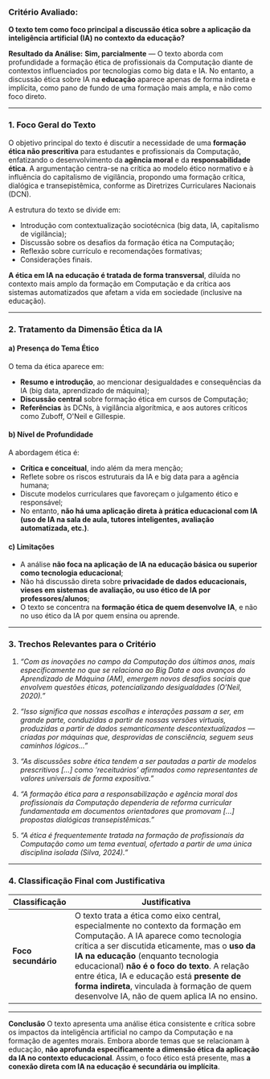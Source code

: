 ### **Critério Avaliado:**

**O texto tem como foco principal a discussão ética sobre a aplicação da inteligência artificial (IA) no contexto da educação?**

**Resultado da Análise:**
**Sim, parcialmente** — O texto aborda com profundidade a formação ética de profissionais da Computação diante de contextos influenciados por tecnologias como big data e IA. No entanto, a discussão ética sobre IA na **educação** aparece apenas de forma indireta e implícita, como pano de fundo de uma formação mais ampla, e não como foco direto.

---

### **1. Foco Geral do Texto**

O objetivo principal do texto é discutir a necessidade de uma **formação ética não prescritiva** para estudantes e profissionais da Computação, enfatizando o desenvolvimento da **agência moral** e da **responsabilidade ética**. A argumentação centra-se na crítica ao modelo ético normativo e à influência do capitalismo de vigilância, propondo uma formação crítica, dialógica e transepistêmica, conforme as Diretrizes Curriculares Nacionais (DCN).

A estrutura do texto se divide em:

* Introdução com contextualização sociotécnica (big data, IA, capitalismo de vigilância);
* Discussão sobre os desafios da formação ética na Computação;
* Reflexão sobre currículo e recomendações formativas;
* Considerações finais.

**A ética em IA na educação é tratada de forma transversal**, diluída no contexto mais amplo da formação em Computação e da crítica aos sistemas automatizados que afetam a vida em sociedade (inclusive na educação).

---

### **2. Tratamento da Dimensão Ética da IA**

#### **a) Presença do Tema Ético**

O tema da ética aparece em:

* **Resumo e introdução**, ao mencionar desigualdades e consequências da IA (big data, aprendizado de máquina);
* **Discussão central** sobre formação ética em cursos de Computação;
* **Referências** às DCNs, à vigilância algorítmica, e aos autores críticos como Zuboff, O'Neil e Gillespie.

#### **b) Nível de Profundidade**

A abordagem ética é:

* **Crítica e conceitual**, indo além da mera menção;
* Reflete sobre os riscos estruturais da IA e big data para a agência humana;
* Discute modelos curriculares que favoreçam o julgamento ético e responsável;
* No entanto, **não há uma aplicação direta à prática educacional com IA (uso de IA na sala de aula, tutores inteligentes, avaliação automatizada, etc.)**.

#### **c) Limitações**

* A análise **não foca na aplicação de IA na educação básica ou superior como tecnologia educacional**;
* Não há discussão direta sobre **privacidade de dados educacionais, vieses em sistemas de avaliação, ou uso ético de IA por professores/alunos**;
* O texto se concentra na **formação ética de quem desenvolve IA**, e não no uso ético da IA por quem ensina ou aprende.

---

### **3. Trechos Relevantes para o Critério**

1. *“Com as inovações no campo da Computação dos últimos anos, mais especificamente no que se relaciona ao Big Data e aos avanços do Aprendizado de Máquina (AM), emergem novos desafios sociais que envolvem questões éticas, potencializando desigualdades (O’Neil, 2020).”*

2. *“Isso significa que nossas escolhas e interações passam a ser, em grande parte, conduzidas a partir de nossas versões virtuais, produzidas a partir de dados semanticamente descontextualizados — criadas por máquinas que, desprovidas de consciência, seguem seus caminhos lógicos...”*

3. *“As discussões sobre ética tendem a ser pautadas a partir de modelos prescritivos \[...] como ‘receituários’ afirmados como representantes de valores universais de forma expositiva.”*

4. *“A formação ética para a responsabilização e agência moral dos profissionais da Computação dependeria de reforma curricular fundamentada em documentos orientadores que promovam \[...] propostas dialógicas transepistêmicas.”*

5. *“A ética é frequentemente tratada na formação de profissionais da Computação como um tema eventual, ofertado a partir de uma única disciplina isolada (Silva, 2024).”*

---

### **4. Classificação Final com Justificativa**

| Classificação       | Justificativa                                                                                                                                                                                                                                                                                                                                                                                                      |
| ------------------- | ------------------------------------------------------------------------------------------------------------------------------------------------------------------------------------------------------------------------------------------------------------------------------------------------------------------------------------------------------------------------------------------------------------------ |
| **Foco secundário** | O texto trata a ética como eixo central, especialmente no contexto da formação em Computação. A IA aparece como tecnologia crítica a ser discutida eticamente, mas o **uso da IA na educação** (enquanto tecnologia educacional) **não é o foco do texto**. A relação entre ética, IA e educação está **presente de forma indireta**, vinculada à formação de quem desenvolve IA, não de quem aplica IA no ensino. |

---

**Conclusão**
O texto apresenta uma análise ética consistente e crítica sobre os impactos da inteligência artificial no campo da Computação e na formação de agentes morais. Embora aborde temas que se relacionam à educação, **não aprofunda especificamente a dimensão ética da aplicação da IA no contexto educacional**. Assim, o foco ético está presente, mas **a conexão direta com IA na educação é secundária ou implícita**.
